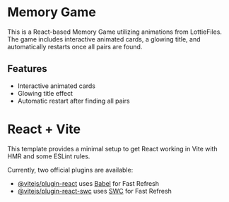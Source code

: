 # Memory Game

This is a React-based Memory Game utilizing animations from LottieFiles. The game includes interactive animated cards, a glowing title, and automatically restarts once all pairs are found.



## Features

- Interactive animated cards
- Glowing title effect
- Automatic restart after finding all pairs



# React + Vite

This template provides a minimal setup to get React working in Vite with HMR and some ESLint rules.

Currently, two official plugins are available:

- [@vitejs/plugin-react](https://github.com/vitejs/vite-plugin-react/blob/main/packages/plugin-react/README.md) uses [Babel](https://babeljs.io/) for Fast Refresh
- [@vitejs/plugin-react-swc](https://github.com/vitejs/vite-plugin-react-swc) uses [SWC](https://swc.rs/) for Fast Refresh

